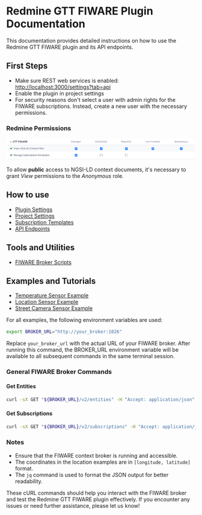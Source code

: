 # Redmine GTT FIWARE Plugin Documentation

This documentation provides detailed instructions on how to use the Redmine GTT
FIWARE plugin and its API endpoints.

## First Steps

- Make sure REST web services is enabled: <http://localhost:3000/settings?tab=api>
- Enable the plugin in project settings
- For security reasons don't select a user with admin rights for the FIWARE
  subscriptions. Instead, create a new user with the necessary permissions.

### Redmine Permissions

![Plugin permissions](permissions.png)

To allow **public** access to NGSI-LD context documents, it's necessary to grant
*View* permissions to the *Anonymous* role.

## How to use

- [Plugin Settings](plugin_settings.md)
- [Project Settings](project_settings.md)
- [Subscription Templates](subscription_template.md)
- [API Endpoints](api_endpoints.md)

## Tools and Utilities

- [FIWARE Broker Scripts](broker_scripts.md)

## Examples and Tutorials

- [Temperature Sensor Example](temperature_sensor.md)
- [Location Sensor Example](location_sensor.md)
- [Street Camera Sensor Example](camera_sensor.md)

For all examples, the following environment variables are used:

```bash
export BROKER_URL="http://your_broker:1026"
```

Replace `your_broker_url` with the actual URL of your FIWARE broker. After
running this command, the BROKER_URL environment variable will be
available to all subsequent commands in the same terminal session.

### General FIWARE Broker Commands

#### Get Entities

```bash
curl -sX GET "${BROKER_URL}/v2/entities" -H "Accept: application/json" | jq
```

#### Get Subscriptions

```bash
curl -sX GET "${BROKER_URL}/v2/subscriptions" -H "Accept: application/json" | jq
```

### Notes

- Ensure that the FIWARE context broker is running and accessible.
- The coordinates in the location examples are in `[longitude, latitude]` format.
- The `jq` command is used to format the JSON output for better readability.

These cURL commands should help you interact with the FIWARE broker and test the
Redmine GTT FIWARE plugin effectively. If you encounter any issues or need
further assistance, please let us know!
